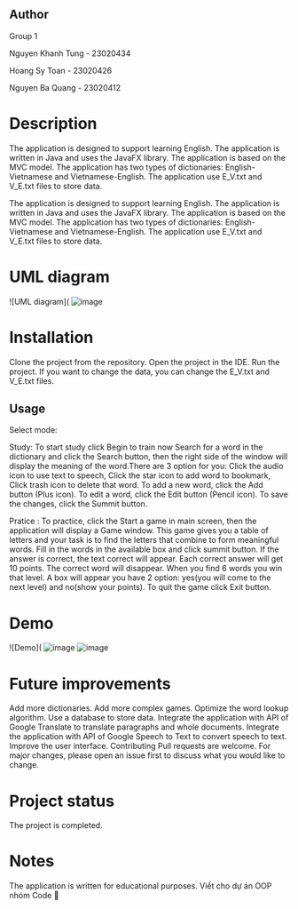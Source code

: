 ## Author
Group 1

Nguyen Khanh Tung - 23020434

Hoang Sy Toan - 23020426 

Nguyen Ba Quang - 23020412
# Description
The application is designed to support learning English. The application is written in Java and uses the JavaFX library. The application is based on the MVC model. The application has two types of dictionaries: English-Vietnamese and Vietnamese-English. The application use E_V.txt and V_E.txt files to store data.

The application is designed to support learning English.
The application is written in Java and uses the JavaFX library.
The application is based on the MVC model.
The application has two types of dictionaries: English-Vietnamese and Vietnamese-English.
The application use E_V.txt and V_E.txt files to store data.
# UML diagram
![UML diagram](
![image](https://github.com/nkhanhtung/btl_CotDua/assets/161499853/a4156716-fc3a-4c9c-9ab8-24357b6ffd2b)


# Installation
Clone the project from the repository.
Open the project in the IDE.
Run the project.
If you want to change the data, you can change the E_V.txt and V_E.txt files.
## Usage
Select mode: 

Study:
To start study click Begin to train now
Search for a word in the dictionary and click the Search button, then the right side of the window will display the meaning of the word.There are 3 option for you: Click the audio icon to use text to speech, Click the star icon to add word to bookmark, Click trash icon to delete that word.
To add a new word, click the Add button (Plus icon).
To edit a word, click the Edit button (Pencil icon).
To save the changes, click the Summit button. 

Pratice : 
To practice, click the  Start a game in main screen, then the application will display a Game window.
This game gives you a table of letters and your task is to find the letters that combine to form meaningful words.
Fill in the words in the available box and click summit button. If the answer is correct, the text correct will appear. Each correct answer will get 10 points. The correct word will disappear.
When you find 6 words you win that level. A box will appear you have 2 option: yes(you will come to the next level) and no(show your points).
To quit the game click Exit button.
# Demo
![Demo](
![image](https://github.com/nkhanhtung/btl_CotDua/assets/161499853/2c7baab7-8059-43c0-94a9-05cdeba1b12d)
![image](https://github.com/nkhanhtung/btl_CotDua/assets/161499853/2cddf969-6a78-48f1-8c6c-957f19a888a9)


# Future improvements
Add more dictionaries.
Add more complex games.
Optimize the word lookup algorithm.
Use a database to store data.
Integrate the application with API of Google Translate to translate paragraphs and whole documents.
Integrate the application with API of Google Speech to Text to convert speech to text.
Improve the user interface.
Contributing
Pull requests are welcome. For major changes, please open an issue first to discuss what you would like to change.

# Project status
The project is completed.

# Notes
The application is written for educational purposes.
Viết cho dự án OOP nhóm Code 🥥
